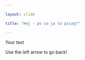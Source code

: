 ```yaml
---

layout: slide

title: "Hej - po co ja to piszę?"

---
```


Your text

Use the left arrow to go back!
